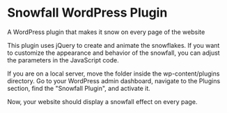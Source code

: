 # Snowfall WordPress Plugin

A WordPress plugin that makes it snow on every page of the website

This plugin uses jQuery to create and animate the snowflakes. If you want to customize the appearance and behavior of the snowfall, you can adjust the parameters in the JavaScript code.

If you are on a local server, move the folder inside the wp-content/plugins directory. 
Go to your WordPress admin dashboard, navigate to the Plugins section, find the "Snowfall Plugin", and activate it.

Now, your website should display a snowfall effect on every page. 
